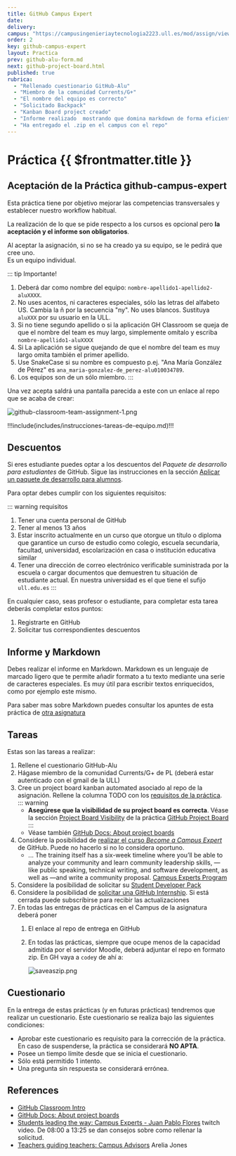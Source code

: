 ```yaml
---
title: GitHub Campus Expert
date:
delivery:
campus: "https://campusingenieriaytecnologia2223.ull.es/mod/assign/view.php?id=20498"
order: 2
key: github-campus-expert
layout: Practica
prev: github-alu-form.md
next: github-project-board.html
published: true
rubrica:
  - "Rellenado cuestionario GitHub-Alu"
  - "Miembro de la comunidad Currents/G+"
  - "El nombre del equipo es correcto"
  - "Solicitado Backpack"
  - "Kanban Board project creado"
  - "Informe realizado  mostrando que domina markdown de forma eficiente: Usa imágenes, enlaces, listas, etc."
  - "Ha entregado el .zip en el campus con el repo"
---
```


# Práctica {{ $frontmatter.title }}

## Aceptación de la Práctica github-campus-expert  

Esta práctica tiene por objetivo mejorar las competencias transversales y establecer nuestro workflow habitual.

La realización de lo que se pide respecto a los cursos es opcional pero **la aceptación y el informe son obligatorios**. 

Al aceptar la asignación, si no se ha creado ya su equipo, se le pedirá que cree uno.  
Es un equipo individual.

::: tip Importante!
1. Deberá dar como nombre del equipo: `nombre-apellido1-apellido2-aluXXXX`.  
  1. No uses acentos, ni caracteres especiales, sólo las letras del alfabeto US. Cambia la ñ por la secuencia "ny". No uses blancos. Sustituya `aluXXX` por su usuario en la ULL.
  2. Si no tiene segundo apellido o si la aplicación GH Classroom se queja de que el nombre del team es muy largo, simplemente omítalo y escriba `nombre-apellido1-aluXXXX`
  3. Si La aplicación se sigue quejando de que el nombre del team es muy largo omita también el primer apellido. 
  4. Use SnakeCase si su nombre es compuesto p.ej. "Ana María González de Pérez" es `ana_maria-gonzalez-de_perez-alu010034789`. 
2. Los equipos son de un sólo miembro.
:::

Una vez acepta saldrá una pantalla parecida a este con un enlace al repo que se acaba de crear:

![github-classroom-team-assignment-1.png](/images/github-classroom-team-assignment-1.png)


!!!include(includes/instrucciones-tareas-de-equipo.md)!!!

## Descuentos

Si eres estudiante puedes optar a los descuentos del *Paquete de desarrollo para estudiantes* de GitHub.
Sigue las instrucciones en la sección [Aplicar un paquete de desarrollo para alumnos](https://docs.github.com/es/education/explore-the-benefits-of-teaching-and-learning-with-github-education/use-github-for-your-schoolwork/apply-for-a-student-developer-pack).

Para optar debes cumplir con los siguientes requisitos:

::: warning requisitos
1. Tener una cuenta personal de GitHub
2. Tener al menos 13 años
1. Estar inscrito actualmente en un curso que otorgue un título o diploma que garantice un curso de estudio como colegio, escuela secundaria, facultad, universidad, escolarización en casa o institución educativa similar
2. Tener una dirección de correo electrónico verificable suministrada por la escuela o cargar documentos que demuestren tu situación de estudiante actual. En nuestra universidad es el que tiene el sufijo `ull.edu.es`
:::

En cualquier caso, seas profesor o estudiante, para completar esta tarea deberás completar estos  puntos:

1. Registrarte en GitHub
2. Solicitar tus correspondientes descuentos

## Informe y Markdown

Debes realizar el informe en Markdown.
Markdown es un lenguaje de marcado ligero que te permite añadir formato a tu texto mediante una serie de caracteres especiales. Es muy útil para escribir textos enriquecidos, como por ejemplo este mismo.

Para saber mas sobre Markdown puedes consultar los apuntes de esta práctica de [otra  asignatura](https://ull-mfp-aet.netlify.app/tema0-introduccion/practicas/aprender-markdown/#aprender-markdown)

## Tareas 

Estas son las tareas a realizar:

1. Rellene el cuestionario GitHub-Alu
2. Hágase miembro de la comunidad Currents/G+ de PL (deberá estar autenticado con el gmail de la ULL)
3. Cree un project board kanban automated asociado al repo de la asignación. Rellene la columna TODO con los [requisitos de la práctica](#rubrica).
   ::: warning
   * **Asegúrese que la visibilidad de su project board es correcta**. Véase la sección [Project Board Visibility](/practicas/github-project-board.html#project-board-visibility) de la práctica [GitHub Project Board](/practicas/github-project-board.html#project-board-visibility) 
   :::
   * Véase también [GitHub Docs: About project boards](https://docs.github.com/en/github/managing-your-work-on-github/about-project-boards)
4. Considere la posibilidad de [realizar el curso *Become a Campus Expert*](https://githubcampus.expert/training) de GitHub. Puede no hacerlo si no lo considera oportuno.
   * ... The training itself has a six-week timeline where you’ll be able to analyze your community and learn community leadership skills, —like public speaking, technical writing, and software development, as well as —and write a community proposal. [Campus Experts Program](https://education.github.com/experts)
5. Considere la posibilidad de solicitar su [Student Developer Pack](https://education.github.com/pack) 
6. Considere la posibilidad de [solicitar una GitHub Internship](https://internships.github.com/). Si está cerrada puede subscríbirse para recibir las actualizaciones
7. En todas las entregas de prácticas en el Campus de la asignatura deberá poner
   1. El enlace al repo de entrega en GitHub
   2. En todas las prácticas, siempre que ocupe menos de la capacidad admitida por el servidor Moodle, deberá adjuntar el repo en formato zip. En GH vaya a `code`y de ahí a:

      ![saveaszip.png](/images/saveaszip.png)

## Cuestionario

En la entrega de estas prácticas (y en futuras prácticas) tendremos que realizar un cuestionario. 
Este cuestionario se realiza bajo las siguientes condiciones:

* Aprobar este cuestionario es requisito para la corrección de la práctica. En caso de suspenderse, la práctica se considerará **NO APTA**.
* Posee un tiempo límite desde que se inicia el cuestionario. 
* Sólo está permitido 1 intento.
* Una pregunta sin respuesta se considerará errónea.


## References

* [GitHub Classroom Intro](/temas/introduccion-a-pl/github-classroom)
* [GitHub Docs: About project boards](https://docs.github.com/en/github/managing-your-work-on-github/about-project-boards)
* [Students leading the way: Campus Experts - Juan Pablo Flores](https://www.twitch.tv/videos/833713562?collection=lrqXyFWFThau8w) twitch video. De 08:00 a 13:25 se dan consejos sobre como rellenar la solicitud.
* [Teachers guiding teachers: Campus Advisors](https://www.twitch.tv/videos/833727589?collection=lrqXyFWFThau8w) Arelia Jones

